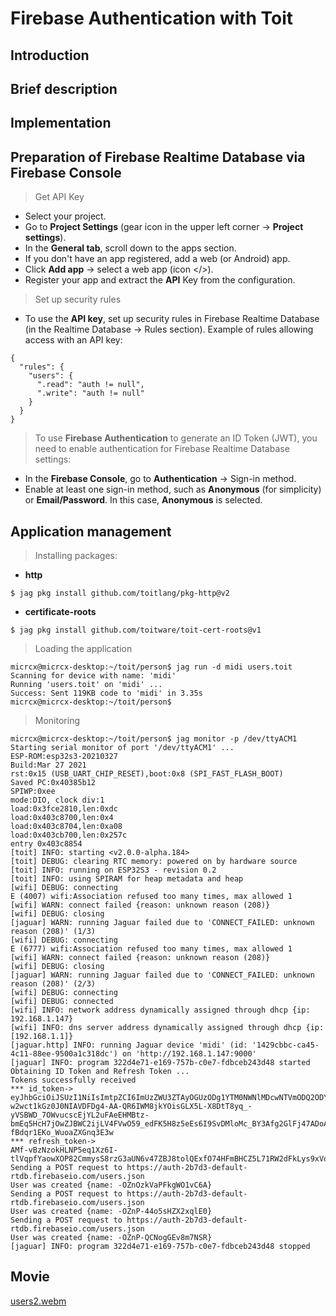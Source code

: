 # Firebase Authentication with Toit


## Introduction


## Brief description


## Implementation

## Preparation of Firebase Realtime Database via Firebase Console

> Get API Key

* Select your project.
* Go to __Project Settings__ (gear icon in the upper left corner -> __Project settings__).
* In the __General tab__, scroll down to the apps section.
* If you don't have an app registered, add a web (or Android) app.
* Click __Add app__ → select a web app (icon </>).
* Register your app and extract the __API__ Key from the configuration.

> Set up security rules

* To use the __API key__, set up security rules in Firebase Realtime Database (in the Realtime Database -> Rules section). Example of rules allowing access with an API key:
```
{
  "rules": {
    "users": {
      ".read": "auth != null",
      ".write": "auth != null"
    }
  }
}
```
> To use __Firebase Authentication__ to generate an ID Token (JWT), you need to enable authentication for Firebase Realtime Database settings:
* In the __Firebase Console__, go to __Authentication__ -> Sign-in method.
* Enable at least one sign-in method, such as __Anonymous__ (for simplicity) or __Email/Password__. In this case, __Anonymous__ is selected.

## Application management

> Installing packages:

* __http__
```
$ jag pkg install github.com/toitlang/pkg-http@v2
```
* __certificate-roots__
```
$ jag pkg install github.com/toitware/toit-cert-roots@v1
```

> Loading the application

```
micrcx@micrcx-desktop:~/toit/person$ jag run -d midi users.toit
Scanning for device with name: 'midi'
Running 'users.toit' on 'midi' ...
Success: Sent 119KB code to 'midi' in 3.35s
micrcx@micrcx-desktop:~/toit/person$ 
```

> Monitoring
```
micrcx@micrcx-desktop:~/toit/person$ jag monitor -p /dev/ttyACM1
Starting serial monitor of port '/dev/ttyACM1' ...
ESP-ROM:esp32s3-20210327
Build:Mar 27 2021
rst:0x15 (USB_UART_CHIP_RESET),boot:0x8 (SPI_FAST_FLASH_BOOT)
Saved PC:0x40385b12
SPIWP:0xee
mode:DIO, clock div:1
load:0x3fce2810,len:0xdc
load:0x403c8700,len:0x4
load:0x403c8704,len:0xa08
load:0x403cb700,len:0x257c
entry 0x403c8854
[toit] INFO: starting <v2.0.0-alpha.184>
[toit] DEBUG: clearing RTC memory: powered on by hardware source
[toit] INFO: running on ESP32S3 - revision 0.2
[toit] INFO: using SPIRAM for heap metadata and heap
[wifi] DEBUG: connecting
E (4007) wifi:Association refused too many times, max allowed 1
[wifi] WARN: connect failed {reason: unknown reason (208)}
[wifi] DEBUG: closing
[jaguar] WARN: running Jaguar failed due to 'CONNECT_FAILED: unknown reason (208)' (1/3)
[wifi] DEBUG: connecting
E (6777) wifi:Association refused too many times, max allowed 1
[wifi] WARN: connect failed {reason: unknown reason (208)}
[wifi] DEBUG: closing
[jaguar] WARN: running Jaguar failed due to 'CONNECT_FAILED: unknown reason (208)' (2/3)
[wifi] DEBUG: connecting
[wifi] DEBUG: connected
[wifi] INFO: network address dynamically assigned through dhcp {ip: 192.168.1.147}
[wifi] INFO: dns server address dynamically assigned through dhcp {ip: [192.168.1.1]}
[jaguar.http] INFO: running Jaguar device 'midi' (id: '1429cbbc-ca45-4c11-88ee-9500a1c318dc') on 'http://192.168.1.147:9000'
[jaguar] INFO: program 322d4e71-e169-757b-c0e7-fdbceb243d48 started
Obtaining ID Token and Refresh Token ...
Tokens successfully received
*** id_token->
eyJhbGciOiJSUzI1NiIsImtpZCI6ImUzZWU3ZTAyOGUzODg1YTM0NWNlMDcwNTVmODQ2ODYyMjU1YTcwNDYiLCJ0eXAiOiJKV1QifQ.eyJwcm92aWRlcl9pZCI6ImFub255bW91cyIsImlzcyI6Imh0dHBzOi8vc2VjdXJldG9rZW4uZ29vZ2xlLmNvbS9hdXRoLTJiN2QzIiwiYXVkIjoiYXV0aC0yYjdkMyIsImF1dGhfdGltZSI6MTc1NzUwNDA3NSwidXNlcl9pZCI6Ik95dnRQTWRHa2RVUWZPU1l0aW9GN1FnOVlMTzIiLCJzdWIiOiJPeXZ0UE1kR2tkVVFmT1NZdGlvRjdRZzlZTE8yIiwiaWF0IjoxNzU3NTA0MDc1LCJleHAiOjE3NTc1MDc2NzUsImZpcmViYXNlIjp7ImlkZW50aXRpZXMiOnt9LCJzaWduX2luX3Byb3ZpZGVyIjoiYW5vbnltb3VzIn19.Py_BNzkcqh0hkfY3ZCXq8KTk9IyjXAXx6vH4aEcmNKActR3CLWA9HE7rcLOV2mYLbh9d5JKZ7s2V7sBjAcD0Da6E6BajpL7cxbEA2EFAELb_-w2wct1kGz0J0NIAVDFDg4-AA-QR6IWM8jkYOisGLX5L-X8DtT8yq_-yVSBWD_7OWvucscEjYL2uFAeEHMBtz-bmEq5HcH7jOwZJBWC2ijLV4FVwO59_edFK5H8z5eEs6I9SvDMloMc_BY3Afg2GlFj47ADoAFHUEt9UAWkETdcqcxlKGCuYgPnelU1QyykKJVTjV5m2UXbXFVP1ro-fBdqr1EKo_WuoaZXGnq3E3w
*** refresh_token->
AMf-vBzNzokHLNP5eq1Xz6I-tlVqpfYaowXOP82CmmysS8rzG3aUN6v47ZBJ8tolQExfO74HFmBHCZ5L71RW2dFkLys9xVqWJDmctYMpz5_ymMt1nWCBG5F_0peQrV9e3Wh3x0UR8vedLtbn03EcfejsVRUuLBDTiowCSML4L_Z6wMuvOzxhI5o
Sending a POST request to https://auth-2b7d3-default-rtdb.firebaseio.com/users.json
User was created {name: -OZnOzkVaPFkgWO1vC6A}
Sending a POST request to https://auth-2b7d3-default-rtdb.firebaseio.com/users.json
User was created {name: -OZnP-44o5sHZX2xqlE0}
Sending a POST request to https://auth-2b7d3-default-rtdb.firebaseio.com/users.json
User was created {name: -OZnP-QCNogGEv8m7NSR}
[jaguar] INFO: program 322d4e71-e169-757b-c0e7-fdbceb243d48 stopped

```

## Movie

[users2.webm](https://github.com/user-attachments/assets/c20f33bd-f3dc-43e6-a6b4-a432512a929e)



